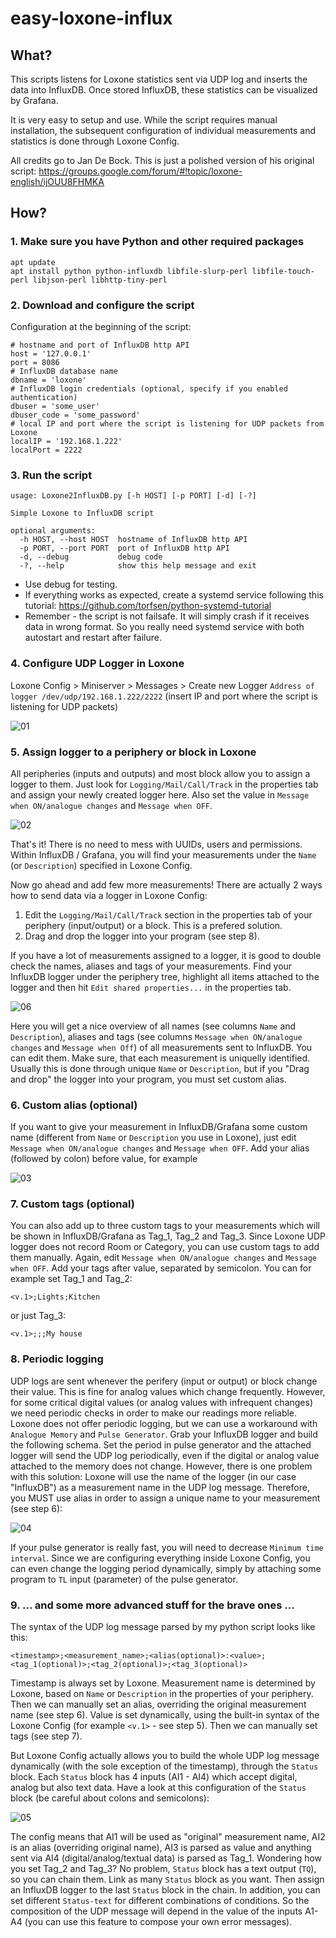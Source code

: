 # easy-loxone-influx



## What?

This scripts listens for Loxone statistics sent via UDP log and inserts the data into InfluxDB. Once stored InfluxDB, these statistics can be visualized by Grafana.

It is very easy to setup and use. While the script requires manual installation, the subsequent configuration of individual measurements and statistics is done through Loxone Config.

All credits go to Jan De Bock. This is just a polished version of his original script: https://groups.google.com/forum/#!topic/loxone-english/ijOUU8FHMKA

## How?

### 1. Make sure you have Python and other required packages
```
apt update
apt install python python-influxdb libfile-slurp-perl libfile-touch-perl libjson-perl libhttp-tiny-perl
```
### 2. Download and configure the script
Configuration at the beginning of the script:
```
# hostname and port of InfluxDB http API
host = '127.0.0.1'
port = 8086
# InfluxDB database name
dbname = 'loxone'
# InfluxDB login credentials (optional, specify if you enabled authentication)
dbuser = 'some_user'
dbuser_code = 'some_password'
# local IP and port where the script is listening for UDP packets from Loxone
localIP = '192.168.1.222'
localPort = 2222
```
### 3. Run the script
```
usage: Loxone2InfluxDB.py [-h HOST] [-p PORT] [-d] [-?]

Simple Loxone to InfluxDB script

optional arguments:
  -h HOST, --host HOST  hostname of InfluxDB http API
  -p PORT, --port PORT  port of InfluxDB http API
  -d, --debug           debug code
  -?, --help            show this help message and exit
```
* Use debug for testing.
* If everything works as expected, create a systemd service  following this tutorial: https://github.com/torfsen/python-systemd-tutorial
* Remember - the script is not failsafe. It will simply crash if it receives data in wrong format. So you really need systemd service with both autostart and restart after failure.

### 4. Configure UDP Logger in Loxone
Loxone Config > Miniserver > Messages > Create new Logger
`Address of logger /dev/udp/192.168.1.222/2222`
(insert IP and port where the script is listening for UDP packets) 

![01](/pics/01.png)

### 5. Assign logger to a periphery or block in Loxone
All peripheries (inputs and outputs) and most block allow you to assign a logger to them. Just look for `Logging/Mail/Call/Track` in the properties tab and assign your newly created logger here. Also set the value in `Message when ON/analogue changes` and `Message when OFF`.

![02](/pics/02.png)

That's it! There is no need to mess with UUIDs, users and permissions. Within InfluxDB / Grafana, you will find your measurements under the `Name` (or `Description`) specified in Loxone Config.

Now go ahead and add few more measurements! There are actually 2 ways how to send data via a logger in Loxone Config:
1. Edit the `Logging/Mail/Call/Track` section in the properties tab of your periphery (input/output) or a block. This is a prefered solution.
2. Drag and drop the logger into your program (see step 8). 

If you have a lot of measurements assigned to a logger, it is good to double check the names, aliases and tags of your measurements. Find your InfluxDB logger under the periphery tree, highlight all items attached to the logger and then hit `Edit shared properties...` in the properties tab.  

![06](/pics/06.png)

Here you will get a nice overview of all names (see columns `Name` and `Description`), aliases and tags (see columns `Message when ON/analogue changes` and `Message when Off`) of all measurements sent to InfluxDB. You can edit them. Make sure, that each measurement is uniquelly identified. Usually this is done through unique `Name` or `Description`, but if you "Drag and drop" the logger into your program, you must set custom alias.

### 6. Custom alias (optional)
If you want to give your measurement in InfluxDB/Grafana some custom name (different from `Name` or `Description` you use in Loxone), just edit `Message when ON/analogue changes` and `Message when OFF`. Add your alias (followed by colon) before value, for example

![03](/pics/03.png)

### 7. Custom tags (optional)
You can also add up to three custom tags to your measurements which will be shown in InfluxDB/Grafana as Tag_1, Tag_2 and Tag_3. Since Loxone UDP logger does not record Room or Category, you can use custom tags to add them manually. Again, edit `Message when ON/analogue changes` and `Message when OFF`. Add your tags after value, separated by semicolon. You can for example set Tag_1 and Tag_2:

`<v.1>;Lights;Kitchen`

or just Tag_3:

`<v.1>;;;My house`

### 8. Periodic logging
UDP logs are sent whenever the perifery (input or output) or block change their value. This is fine for analog values which change frequently. However, for some critical digital values (or analog values with infrequent changes) we need periodic checks in order to make our readings more reliable. Loxone does not offer periodic logging, but we can use a workaround with `Analogue Memory` and `Pulse Generator`. Grab your InfluxDB logger and build the following schema. Set the period in pulse generator and the attached logger will send the UDP log periodically, even if the digital or analog value attached to the memory does not change.
However, there is one problem with this solution: Loxone will use the name of the logger (in our case "InfluxDB") as a measurement name in the UDP log message. Therefore, you MUST use alias in order to assign a unique name to your measurement (see step 6):

![04](/pics/04.png)

If your pulse generator is really fast, you will need to decrease `Minimum time interval`. Since we are configuring everything inside Loxone Config, you can even change the logging period dynamically, simply by attaching some program to `TL` input (parameter) of the pulse generator.

### 9. ... and some more advanced stuff for the brave ones ...
The syntax of the UDP log message parsed by my python script looks like this:

`<timestamp>;<measurement_name>;<alias(optional)>:<value>;<tag_1(optional)>;<tag_2(optional)>;<tag_3(optional)>`

Timestamp is always set by Loxone. Measurement name is determined by Loxone, based on `Name` or `Description` in the properties of your periphery. Then we can manually set an alias, overriding the original measurement name (see step 6). Value is set dynamically, using the built-in syntax of the Loxone Config (for example `<v.1>` - see step 5). Then we can manually set tags (see step 7). 

But Loxone Config actually allows you to build the whole UDP log message dynamically (with the sole exception of the timestamp), through the `Status` block. Each `Status` block has 4 inputs (AI1 - AI4) which accept digital, analog but also text data. Have a look at this configuration of the `Status` block (be careful about colons and semicolons):

![05](/pics/05.png)

The config means that AI1 will be used as "original" measurement name, AI2 is an alias  (overriding original name), AI3 is parsed as value and anything sent via AI4 (digital/analog/textual data) is parsed as Tag_1. Wondering how you set Tag_2 and Tag_3? No problem, `Status` block has a text output (`TQ`), so you can chain them. Link as many `Status` block as you want. Then assign an InfluxDB logger to the last `Status` block in the chain. 
In addition, you can set different `Status-text` for different combinations of conditions. So the composition of the UDP message will depend in the value of the inputs A1-A4 (you can use this feature to compose your own error messages).
